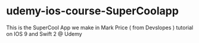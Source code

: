 # udemy-ios-course-SuperCoolapp
This is the SuperCool App we make in Mark Price ( from Devslopes ) tutorial on IOS 9 and Swift 2 @ Udemy

